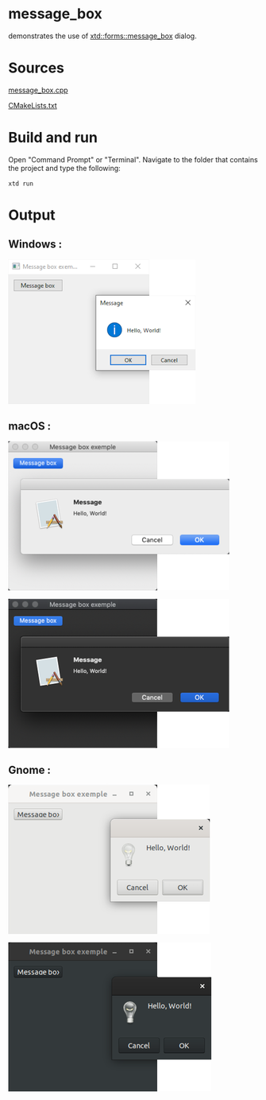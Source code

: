 # message_box

demonstrates the use of [xtd::forms::message_box](../../../xtd.forms/include/xtd/forms/message_box.hpp) dialog.

# Sources

[message_box.cpp](message_box.cpp)

[CMakeLists.txt](CMakeLists.txt)

# Build and run

Open "Command Prompt" or "Terminal". Navigate to the folder that contains the project and type the following:

```shell
xtd run
```

# Output

## Windows :

![Screenshot](../../../docs/pictures/examples/message_box_w.png)

## macOS :

![Screenshot](../../../docs/pictures/examples/message_box_m.png)

![Screenshot](../../../docs/pictures/examples/message_box_md.png)

## Gnome :

![Screenshot](../../../docs/pictures/examples/message_box_g.png)

![Screenshot](../../../docs/pictures/examples/message_box_gd.png)

